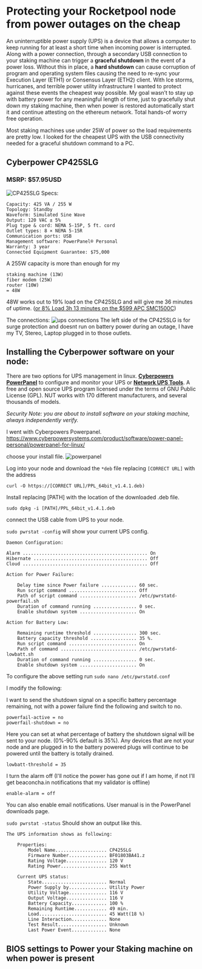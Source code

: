 # Protecting your Rocketpool node from power outages on the cheap #

An uninterruptible power supply (UPS) is a device that allows a computer to keep running for at least a short time when incoming power is interrupted. Along with a power connection, through a secondary USB connection to your staking machine can trigger a **graceful shutdown** in the event of a power loss. Without this in place, a **hard shutdown** can cause corruption of program and operating system files causing the need to re-sync your Execution Layer (ETH1) or Consensus Layer (ETH2) client. With Ice storms, hurricanes, and terrible power utility infrastructure I wanted to protect against these events the cheapest way possible. My goal wasn’t to stay up with battery power for any meaningful length of time, just to gracefully shut down my staking machine, then when power is restored automatically start it and continue attesting on the ethereum network. Total hands-of worry free operation.

Most staking machines use under 25W of power so the load requirements are pretty low. I looked for the cheapest UPS with the USB connectivity needed for a graceful shutdown command to a PC.

## Cyberpower CP425SLG ## 
### MSRP: $57.95USD ###
![CP425SLG](/../photos/CP425SLG_F2.jpg)
Specs:
```
Capacity: 425 VA / 255 W
Topology: Standby
Waveform: Simulated Sine Wave
Output: 120 VAC ± 5%
Plug type & cord: NEMA 5-15P, 5 ft. cord
Outlet types: 8 × NEMA 5-15R
Communication ports: USB
Management software: PowerPanel® Personal
Warranty: 3 year
Connected Equipment Guarantee: $75,000
```
A 255W capacity is more than enough for my 
```
staking machine (13W) 
fiber modem (25W) 
router (10W) 
= 48W
```
48W works out to 19% load on the CP425SLG and will give me 36 minutes of uptime. ([or 8% Load 3h 13 minutes on the $599 APC SMC1500C](https://www.apc.com/us/en/product/SMC1500C/apc-smartups-c-line-interactive-1440va-tower-120v-8x-nema-515r-outlets-smartconnect-port-usb-and-serial-communication-avr-graphic-lcd/))

The connections:
![ups connections](/../photos/UPSconnections.png)
The left side of the CP425SLG is for surge protection and doesnt run on battery power during an outage, I have my TV, Stereo, Laptop plugged in to those outlets. 

## **Installing the Cyberpower software on your node:** ##

There are two options for UPS management in linux. **[Cyberpowers PowerPanel](https://www.cyberpowersystems.com/product/software/power-panel-personal/powerpanel-for-linux/)** to configure and monitor your UPS or **[Network UPS Tools](https://networkupstools.org/)**. A free and open source UPS program licensed under the terms of GNU Public License (GPL). NUT works with 170 different manufacturers, and several thousands of models.

*Security Note: you are about to install software on your staking machine, always independently verify.*

I went with Cyberpowers Powerpanel.
https://www.cyberpowersystems.com/product/software/power-panel-personal/powerpanel-for-linux/

choose your install file.
![powerpanel](/../photos/powerpanel.png)

Log into your node and download the `*deb` file replacing `[CORRECT URL]` with the address

`curl -O https://[CORRECT URL]/PPL_64bit_v1.4.1.deb)`

Install replacing [PATH] with the location of the downloaded .deb file.

`sudo dpkg -i [PATH]/PPL_64bit_v1.4.1.deb`

connect the USB cable from UPS to your node. 

`sudo pwrstat -config` will show your current UPS config.
```
Daemon Configuration:

Alarm .............................................. On
Hibernate .......................................... Off
Cloud .............................................. Off

Action for Power Failure:

	Delay time since Power failure ............. 60 sec.
	Run script command ......................... Off
	Path of script command ..................... /etc/pwrstatd-powerfail.sh
	Duration of command running ................ 0 sec.
	Enable shutdown system ..................... On

Action for Battery Low:

	Remaining runtime threshold ................ 300 sec.
	Battery capacity threshold ................. 35 %.
	Run script command ......................... On
	Path of command ............................ /etc/pwrstatd-lowbatt.sh
	Duration of command running ................ 0 sec.
	Enable shutdown system ..................... On

```
To configure the above setting run `sudo nano /etc/pwrstatd.conf`

I modify the following:

I want to send the shutdown signal on a specific battery percentage remaining, not with a power failure find the following and switch to no.

```
powerfail-active = no
powerfail-shutdown = no
```

Here you can set at what percentage of battery the shutdown signal will be sent to your node. (0%-90% default is 35%). Any devices that are not your node and are plugged in to the battery powered plugs will continue to be powered until the battery is totally drained.

`lowbatt-threshold = 35`

I turn the alarm off (I'll notice the power has gone out if I am home, if not I'll get beaconcha.in notifications that my validator is offline)

`enable-alarm = off`

You can also enable email notifications. User manual is in the PowerPanel downloads page.


`sudo pwrstat -status` Should show an output like this. 

```
The UPS information shows as following:

	Properties:
		Model Name................... CP425SLG
		Firmware Number.............. BF01803BA41.z
		Rating Voltage............... 120 V
		Rating Power................. 255 Watt

	Current UPS status:
		State........................ Normal
		Power Supply by.............. Utility Power
		Utility Voltage.............. 116 V
		Output Voltage............... 116 V
		Battery Capacity............. 100 %
		Remaining Runtime............ 49 min.
		Load......................... 45 Watt(18 %)
		Line Interaction............. None
		Test Result.................. Unknown
		Last Power Event............. None
```

## **BIOS settings to Power your Staking machine on when power is present** ##
